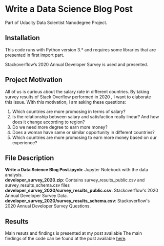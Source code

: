 # Write a Data Science Blog Post
Part of Udacity Data Scientist Nanodegree Project.


## Installation <a name="installation"></a>

This code runs with Python version 3.* and requires some libraries that are presented in first import part.

Stackoverflow’s 2020 Annual Developer Survey is used and presented.


## Project Motivation <a name="motivation"></a>

All of us is curious about the salary rate in different countries. By taking survey results of Stack Overflow performed in 2020 , I want to elaborate this issue. With this motivation, I am asking these questions: </br>
1. Which countries are more promosing in terms of salary?</br>
2. Is the relationship between salary and satisfaction really linear? And how does it change according to region?</br>
3. Do we need more degree to earn more money? </br>
4. Does a woman have same or similar opportunity in different countries?</br>
5. Which countries are more promosing to earn more money based on our experience?</br>

## File Description <a name="files"></a>

**Write a Data Science Blog Post.ipynb**: Jupyter Notebook with the data analysis. </br>
**developer_survey_2020.zip**: Contains survey_results_public.csv and survey_results_schema.csv files </br>
**developer_survey_2020/survey_results_public.csv**: Stackoverflow's 2020 Annual Developer Survey Data. </br>
**developer_survey_2020/survey_results_schema.csv**: Stackoverflow's 2020 Annual Developer Survey Questions. </br>

## Results <a name="results"></a>
Main resuts and findings is presented at my post available 
The main findings of the code can be found at the post available [here](https://deryadokur.medium.com/write-a-data-science-blog-243537eebcd3).
